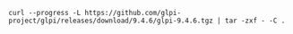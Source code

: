     curl --progress -L https://github.com/glpi-project/glpi/releases/download/9.4.6/glpi-9.4.6.tgz | tar -zxf - -C .
